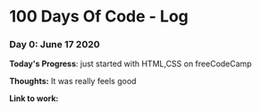 # 100 Days Of Code - Log

### Day 0: June 17 2020

**Today's Progress**: just started with HTML,CSS on freeCodeCamp

**Thoughts:** It was really feels good

**Link to work:** 


